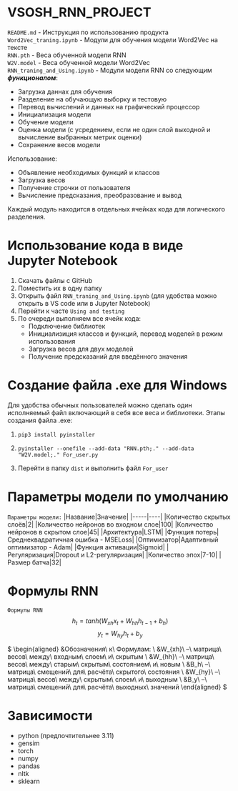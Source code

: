 # VSOSH_RNN_PROJECT
`README.md` - Инструкция по использованию продукта\
`Word2Vec_traning.ipynb` - Модули для обучения модели Word2Vec на тексте\
`RNN.pth` - Веса обученной модели RNN\
`W2V.model` - Веса обученной модели Word2Vec\
`RNN_traning_and_Using.ipynb` - Модули модели RNN со следующим **_функционалом_**:
- Загрузка даннах для обучения
- Разделение на обучающую выборку и тестовую
- Перевод вычислений и данных на графический процессор
- Инициализация модели
- Обучение модели
- Оценка модели (с усредением, если не один слой выходной и вычисление выбранных метрик оценки)
- Сохранение весов модели

Использование:
- Объявление необходимых функций и классов
- Загрузка весов
- Получение строчки от пользователя
- Вычисление предсказания, преобразование и вывод

Каждый модуль находится в отдельных ячейках кода для логического разделения.

# Использование кода в виде Jupyter Notebook
1) Скачать файлы с GitHub
2) Поместить их в одну папку
3) Открыть файл `RNN_traning_and_Using.ipynb` (для удобства можно открыть в VS code или в Jupyter Notebook)
4) Перейти к часте `Using and testing`
5) По очереди выполняем все ячейк кода:
   - Подключение библиотек
   - Инициализиция классов и функций, перевод моделей в режим использования
   - Загрузка весов для двух моделей
   - Получение предсказаний для введённого значения

# Создание файла .exe для Windows
Для удобства обычных пользователей можно сделать один исполняемый файл включающий в себя все веса и библиотеки.
Этапы создания файла .exe:
1) ```
   pip3 install pyinstaller
   ```
2) ```
   pyinstaller --onefile --add-data "RNN.pth;." --add-data "W2V.model;." For_user.py
   ```
3) Перейти в папку `dist` и выполнить файл `For_user`

# Параметры модели по умолчанию
`Параметры модели:`
|Название|Значение|
|-----|----|
|Количество скрытых слоёв|2|
|Количество нейронов во входном слое|100|
|Количество нейронов в скрытом слое|45|
|Архитектура|LSTM|
|Функция потерь|Среднеквадратичная ошибка - MSELoss|
|Оптимизатор|Адаптивный оптимизатор - Adam|
|Функция активации|Sigmoid|
|Регуляризация|Dropout и L2-регуляризация|
|Количество эпох|7-10|
|Размер батча|32|

# Формулы RNN
`Формулы RNN`
$$
h_t = tanh(W_{xh}x_t + W_{hh}h_{t-1} + b_h)
$$
$$
y_t = W_{hy}h_t + b_y
$$

$ \begin{aligned} 
&Обозначения\ к\ Формулам: \\
&W_{xh}\ –\ матрица\ весов\ между\ входным\ слоем\ и\ скрытым \\
&W_{hh}\ –\ матрица\ весов\ между\ старым\ скрытым\ состоянием\ и\ новым \\
&B_h\ –\ матрица\ смещений\ для\ расчёта\ скрытого\ состояния \\
&W_{hy}\ –\ матрица\ весов\ между\ скрытым\ слоем\ и\ выходным \\
&B_y\ –\ матрица\ смещений\ для\ расчёта\ выходных\ значений
\end{aligned} $

# Зависимости
- python (предпочтительнее 3.11)
- gensim
- torch
- numpy
- pandas
- nltk
- sklearn

